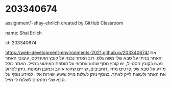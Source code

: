 # 203340674
assignment1-shay-ehrlich created by GitHub Classroom

name: Shai Erlich 

id: 203340674

https://web-development-environments-2021.github.io/203340674/
את האתר בניתי על סבא שלי משה גלס. רוב האתר נבנה על קובץ האינדקס, עיצובי האתר נעשו בקובץ הסטייל, יש קובץ נוסף שהוא אחראי על הוספת האימוגי במייל.
האתר כולל מידע על סבא שלי,פרטים מחיו, תחביבים, שירים שהוא אוהב וכמובן תמונות. ניתן לסרוק את האתר ולעשות לייק לאתר. בנוסף ניתן לשלוח מייל שיגיע ישירות אלי. 
למידע נוסף על סבא שלי מוזמנים לשלוח לי מייל. 
